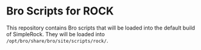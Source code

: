 # Bro Scripts for ROCK

This repository contains Bro scripts that will be loaded into the default build of SimpleRock.  They will be loaded into `/opt/bro/share/bro/site/scripts/rock/`.
